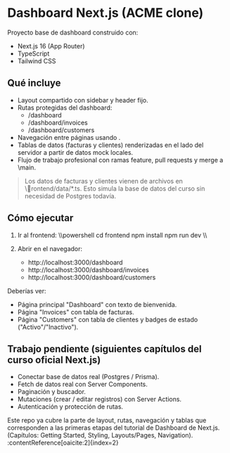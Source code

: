 ﻿# Dashboard Next.js (ACME clone)

Proyecto base de dashboard construido con:
- Next.js 16 (App Router)
- TypeScript
- Tailwind CSS

## Qué incluye

- Layout compartido con sidebar y header fijo.
- Rutas protegidas del dashboard:
  - /dashboard
  - /dashboard/invoices
  - /dashboard/customers
- Navegación entre páginas usando <Link />.
- Tablas de datos (facturas y clientes) renderizadas en el lado del servidor a partir de datos mock locales.
- Flujo de trabajo profesional con ramas feature, pull requests y merge a \main\.

> Los datos de facturas y clientes vienen de archivos en \rontend/data/*.ts\.
> Esto simula la base de datos del curso sin necesidad de Postgres todavía.

## Cómo ejecutar

1. Ir al frontend:
   \\\powershell
   cd frontend
   npm install
   npm run dev
   \\\

2. Abrir en el navegador:
   - http://localhost:3000/dashboard
   - http://localhost:3000/dashboard/invoices
   - http://localhost:3000/dashboard/customers

Deberías ver:
- Página principal "Dashboard" con texto de bienvenida.
- Página "Invoices" con tabla de facturas.
- Página "Customers" con tabla de clientes y badges de estado ("Activo"/"Inactivo").

## Trabajo pendiente (siguientes capítulos del curso oficial Next.js)

- Conectar base de datos real (Postgres / Prisma).
- Fetch de datos real con Server Components.
- Paginación y buscador.
- Mutaciones (crear / editar registros) con Server Actions.
- Autenticación y protección de rutas.

Este repo ya cubre la parte de layout, rutas, navegación y tablas que corresponden a las primeras etapas del tutorial de Dashboard de Next.js. (Capítulos: Getting Started, Styling, Layouts/Pages, Navigation). :contentReference[oaicite:2]{index=2}

